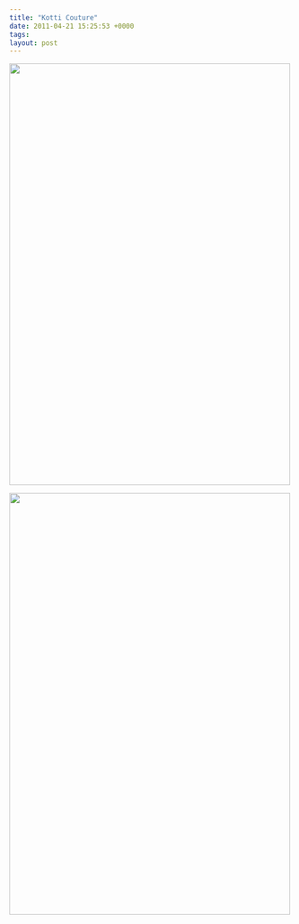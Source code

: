 ```yaml
---
title: "Kotti Couture"
date: 2011-04-21 15:25:53 +0000
tags: 
layout: post
---
```

<p>
	<img alt="" height="750" src="/files/olli2.jpg" width="500" /></p>
<p>
	<img alt="" height="750" src="/files/peter2.jpg" width="500" /></p>

